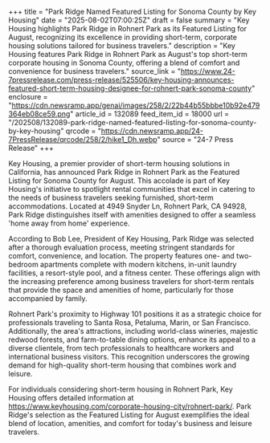 +++
title = "Park Ridge Named Featured Listing for Sonoma County by Key Housing"
date = "2025-08-02T07:00:25Z"
draft = false
summary = "Key Housing highlights Park Ridge in Rohnert Park as its Featured Listing for August, recognizing its excellence in providing short-term, corporate housing solutions tailored for business travelers."
description = "Key Housing features Park Ridge in Rohnert Park as August's top short-term corporate housing in Sonoma County, offering a blend of comfort and convenience for business travelers."
source_link = "https://www.24-7pressrelease.com/press-release/525506/key-housing-announces-featured-short-term-housing-designee-for-rohnert-park-sonoma-county"
enclosure = "https://cdn.newsramp.app/genai/images/258/2/22b44b55bbbe10b92e479364eb08ce59.png"
article_id = 132089
feed_item_id = 18000
url = "/202508/132089-park-ridge-named-featured-listing-for-sonoma-county-by-key-housing"
qrcode = "https://cdn.newsramp.app/24-7PressRelease/qrcode/258/2/hike1_Dh.webp"
source = "24-7 Press Release"
+++

<p>Key Housing, a premier provider of short-term housing solutions in California, has announced Park Ridge in Rohnert Park as the Featured Listing for Sonoma County for August. This accolade is part of Key Housing's initiative to spotlight rental communities that excel in catering to the needs of business travelers seeking furnished, short-term accommodations. Located at 4949 Snyder Ln, Rohnert Park, CA 94928, Park Ridge distinguishes itself with amenities designed to offer a seamless 'home away from home' experience.</p><p>According to Bob Lee, President of Key Housing, Park Ridge was selected after a thorough evaluation process, meeting stringent standards for comfort, convenience, and location. The property features one- and two-bedroom apartments complete with modern kitchens, in-unit laundry facilities, a resort-style pool, and a fitness center. These offerings align with the increasing preference among business travelers for short-term rentals that provide the space and amenities of home, particularly for those accompanied by family.</p><p>Rohnert Park's proximity to Highway 101 positions it as a strategic choice for professionals traveling to Santa Rosa, Petaluma, Marin, or San Francisco. Additionally, the area's attractions, including world-class wineries, majestic redwood forests, and farm-to-table dining options, enhance its appeal to a diverse clientele, from tech professionals to healthcare workers and international business visitors. This recognition underscores the growing demand for high-quality short-term housing that combines work and leisure.</p><p>For individuals considering short-term housing in Rohnert Park, Key Housing offers detailed information at <a href='https://www.keyhousing.com/corporate-housing-city/rohnert-park/' rel='nofollow' target='_blank'>https://www.keyhousing.com/corporate-housing-city/rohnert-park/</a>. Park Ridge's selection as the Featured Listing for August exemplifies the ideal blend of location, amenities, and comfort for today's business and leisure travelers.</p>